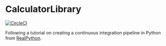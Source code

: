 # CalculatorLibrary

[![CircleCI](https://circleci.com/gh/damar-wicaksono/CalculatorLibrary.svg?style=shield)](https://circleci.com/gh/damar-wicaksono/CalculatorLibrary)

Following a tutorial on creating a continuous integration pipeline in Python
from [RealPython](https://realpython.com/courses/python-continuous-integration).
